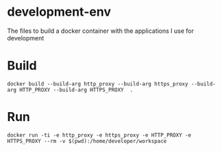 # development-env
The files to build a docker container with the applications I use for development

# Build
```
docker build --build-arg http_proxy --build-arg https_proxy --build-arg HTTP_PROXY --build-arg HTTPS_PROXY  .
```

# Run
```
docker run -ti -e http_proxy -e https_proxy -e HTTP_PROXY -e HTTPS_PROXY --rm -v $(pwd):/home/developer/workspace
```
